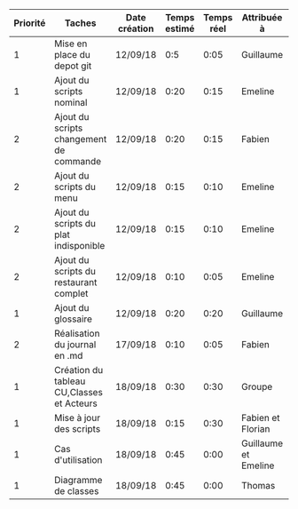 |Priorité |Taches |Date création | Temps estimé | Temps réel | Attribuée à | Effectué le |
|--------|------|-------------|--------------|-----------|-------------|-------------|
|1|Mise en place du depot git|12/09/18| 0:5 | 0:05 | Guillaume | 12/09/18 |
|1|Ajout du scripts nominal|12/09/18| 0:20 | 0:15 | Emeline | 12/09/18 |
|2|Ajout du scripts changement de commande|12/09/18| 0:20 | 0:15 | Fabien | 12/09/18 |
|2|Ajout du scripts du menu|12/09/18| 0:15 | 0:10 | Emeline | 12/09/18 |
|2|Ajout du scripts du plat indisponible|12/09/18| 0:15 | 0:10 | Emeline | 12/09/18 |
|2|Ajout du scripts du restaurant complet|12/09/18| 0:10 | 0:05 | Emeline | 12/09/18 |
|1|Ajout du glossaire|12/09/18| 0:20 | 0:20 | Guillaume | 12/09/18 |
|2|Réalisation du journal en .md | 17/09/18| 0:10 | 0:05 | Fabien | 17/09/18|
|1|Création du tableau CU,Classes et Acteurs | 18/09/18| 0:30 | 0:30 | Groupe | 18/09/18|
|1|Mise à jour des scripts | 18/09/18| 0:15 | 0:30 | Fabien et Florian | 18/09/18|
|1|Cas d'utilisation | 18/09/18| 0:45 | 0:00 | Guillaume et Emeline | 18/09/18|
|1|Diagramme de classes | 18/09/18| 0:45 | 0:00 | Thomas | 18/09/18|
